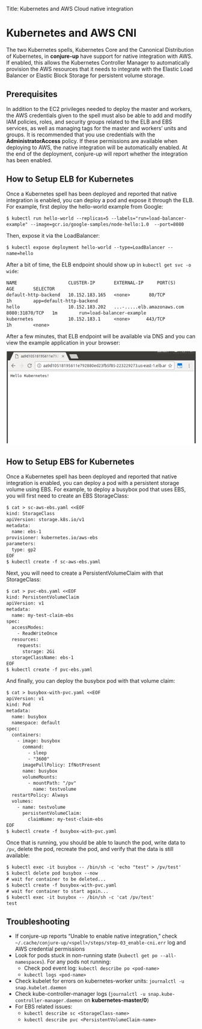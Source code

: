 Title: Kubernetes and AWS Cloud native integration

# Kubernetes and AWS CNI

The two Kubernetes spells, Kubernetes Core and the Canonical Distribution of
Kubernetes, in **conjure-up** have support for native integration with AWS. If
enabled, this allows the Kubernetes Controller Manager to automatically
provision the AWS resources that it needs to integrate with the Elastic Load
Balancer or Elastic Block Storage for persistent volume storage.

## Prerequisites

In addition to the EC2 privileges needed to deploy the master and workers, the
AWS credentials given to the spell must also be able to add and modify IAM
policies, roles, and security groups related to the ELB and EBS services, as
well as managing tags for the master and workers’ units and groups. It is
recommended that you use credentials with the **AdministratorAccess** policy. If
these permissions are available when deploying to AWS, the native integration
will be automatically enabled. At the end of the deployment, conjure-up will
report whether the integration has been enabled.

## How to Setup ELB for Kubernetes

Once a Kubernetes spell has been deployed and reported that native integration
is enabled, you can deploy a pod and expose it through the ELB. For example,
first deploy the hello-world example from Google:

```
$ kubectl run hello-world --replicas=5 --labels="run=load-balancer-example" --image=gcr.io/google-samples/node-hello:1.0  --port=8080
```

Then, expose it via the LoadBalancer:

```
$ kubectl expose deployment hello-world --type=LoadBalancer --name=hello
```

After a bit of time, the ELB endpoint should show up in `kubectl get svc -o wide`:

```
NAME                   CLUSTER-IP       EXTERNAL-IP     PORT(S)          AGE       SELECTOR
default-http-backend   10.152.183.165   <none>       80/TCP           1h        app=default-http-backend
hello                  10.152.183.202   ...-.....elb.amazonaws.com  8080:31870/TCP   1m        run=load-balancer-example
kubernetes             10.152.183.1     <none>      443/TCP          1h        <none>
```

After a few minutes, that ELB endpoint will be available via DNS and you can
view the example application in your browser:

![Hello World][hello-world]

## How to Setup EBS for Kubernetes

Once a Kubernetes spell has been deployed and reported that native integration
is enabled, you can deploy a pod with a persistent storage volume using EBS. For
example, to deploy a busybox pod that uses EBS, you will first need to create an
EBS StorageClass:

```
$ cat > sc-aws-ebs.yaml <<EOF
kind: StorageClass
apiVersion: storage.k8s.io/v1
metadata:
  name: ebs-1
provisioner: kubernetes.io/aws-ebs
parameters:
  type: gp2
EOF
$ kubectl create -f sc-aws-ebs.yaml
```

Next, you will need to create a PersistentVolumeClaim with that StorageClass:

```
$ cat > pvc-ebs.yaml <<EOF
kind: PersistentVolumeClaim
apiVersion: v1
metadata:
  name: my-test-claim-ebs
spec:
  accessModes:
    - ReadWriteOnce
  resources:
    requests:
      storage: 2Gi
  storageClassName: ebs-1
EOF
$ kubectl create -f pvc-ebs.yaml
```

And finally, you can deploy the busybox pod with that volume claim:

```
$ cat > busybox-with-pvc.yaml <<EOF
apiVersion: v1
kind: Pod
metadata:
  name: busybox
  namespace: default
spec:
  containers:
    - image: busybox
      command:
        - sleep
        - "3600"
      imagePullPolicy: IfNotPresent
      name: busybox
      volumeMounts:
        - mountPath: "/pv"
          name: testvolume
  restartPolicy: Always
  volumes:
    - name: testvolume
      persistentVolumeClaim:
        claimName: my-test-claim-ebs
EOF
$ kubectl create -f busybox-with-pvc.yaml
```

Once that is running, you should be able to launch the pod, write data to `/pv`,
delete the pod, recreate the pod, and verify that the data is still available:

```
$ kubectl exec -it busybox -- /bin/sh -c 'echo "test" > /pv/test'
$ kubectl delete pod busybox --now
# wait for container to be deleted...
$ kubectl create -f busybox-with-pvc.yaml
# wait for container to start again...
$ kubectl exec -it busybox -- /bin/sh -c 'cat /pv/test'
test
```

## Troubleshooting

- If conjure-up reports “Unable to enable native integration,” check `~/.cache/conjure-up/<spell>/steps/step-03_enable-cni.err` log and AWS credential permissions
- Look for pods stuck in non-running state (`kubectl get po --all-namespaces`). For any pods not running:
    - Check pod event log: `kubectl describe po <pod-name>`
    - `kubectl logs <pod-name>`
- Check kubelet for errors on kubernetes-worker units: `journalctl -u snap.kubelet.daemon`
- Check kube-controller-manager logs (`journalctl -u snap.kube-controller-manager.daemon` on **kubernetes-master/0**)
- For EBS related issues:
    - `kubectl describe sc <StorageClass-name>`
    - `kubectl describe pvc <PersistentVolumeClaim-name>`


<!-- IMAGES -->
[hello-world]: ../../media/cni/hello-world-ex.png
